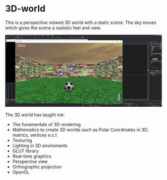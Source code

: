# 3D-world
This is a perspective viewed 3D world with a static scene. The sky moves which gives the scene a realistic feel and view.

![](3dWorldScreenshot.PNG)

The 3D world has taught me:

* The funamentals of 3D rendering
* Mathematics to create 3D worlds such as Polar Coordinates in 3D, matrics, vertices e.c.t
* Texturing
* Lighting in 3D enviroments
* GLUT library
* Real-time graphics
* Perspective view
* Orthographic projection
* OpenGL 
